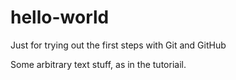 # hello-world
Just for trying out the first steps with Git and GitHub

Some arbitrary text stuff, as in the tutoriail.
